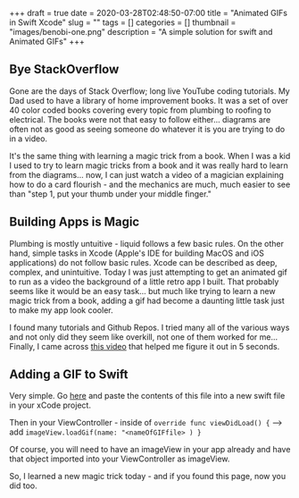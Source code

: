 +++ 
draft = true
date = 2020-03-28T02:48:50-07:00
title = "Animated GIFs in Swift Xcode"
slug = "" 
tags = []
categories = []
thumbnail = "images/benobi-one.png"
description = "A simple solution for swift and Animated GIFs"
+++

## Bye StackOverflow

Gone are the days of Stack Overflow; long live YouTube coding tutorials. My Dad used to have a library of home improvement books. It was a set of over 40 color coded books covering every topic from plumbing to roofing to electrical. The books were not that easy to follow either... diagrams are often not as good as seeing someone do whatever it is you are trying to do in a video. 

It's the same thing with learning a magic trick from a book. When I was a kid I used to try to learn magic tricks from a book and it was really hard to learn from the diagrams... now, I can just watch a video of a magician explaining how to do a card flourish - and the mechanics are much, much easier to see than "step 1, put your thumb under your middle finger."

## Building Apps is Magic

Plumbing is mostly untuitive - liquid follows a few basic rules. On the other hand, simple tasks in Xcode (Apple's IDE for building MacOS and iOS applications) do not follow basic rules. Xcode can be described as deep, complex, and unintuitive. Today I was just attempting to get an animated gif to run as a video the background of a little retro app I built. That probably seems like it would be an easy task... but much like trying to learn a new magic trick from a book, adding a gif had become a daunting little task just to make my app look cooler.

I found many tutorials and Github Repos. I tried many all of the various ways and not only did they seem like overkill, not one of them worked for me... Finally, I came across [this video](https://www.youtube.com/watch?v=DqyU3vGo9mI) that helped me figure it out in 5 seconds. 

## Adding a GIF to Swift

Very simple. Go [here](https://github.com/swiftgif/SwiftGif/blob/master/SwiftGifCommon/UIImage%2BGif.swift) and paste the contents of this file into a new swift file in your xCode project.

Then in your ViewController - inside of  `override func viewDidLoad() {` -->  add `imageView.loadGif(name: "<nameOfGIFfile> ) }`

Of course, you will need to have an imageView in your app already and have that object imported into your ViewController as imageView.

So, I learned a new magic trick today - and if you found this page, now you did too. 